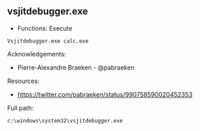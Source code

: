 ## vsjitdebugger.exe

* Functions: Execute

```
Vsjitdebugger.exe calc.exe
```

Acknowledgements:
* Pierre-Alexandre Braeken - @pabraeken


Resources:
* https://twitter.com/pabraeken/status/990758590020452353

Full path:
```
c:\windows\system32\vsjitdebugger.exe
```
